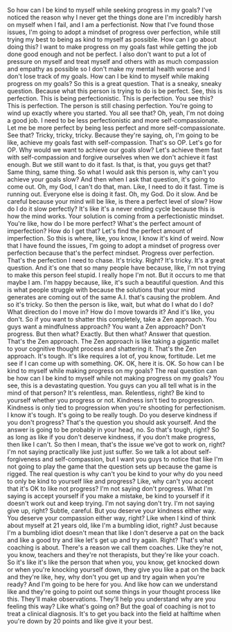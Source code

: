  So how can I be kind to myself while seeking progress in my goals? I've noticed the reason why I never get the things done are I'm incredibly harsh on myself when I fail, and I am a perfectionist. Now that I've found those issues, I'm going to adopt a mindset of progress over perfection, while still trying my best to being as kind to myself as possible. How can I go about doing this? I want to make progress on my goals fast while getting the job done good enough and not be perfect. I also don't want to put a lot of pressure on myself and treat myself and others with as much compassion and empathy as possible so I don't make my mental health worse and I don't lose track of my goals. How can I be kind to myself while making progress on my goals? So this is a great question. That is a sneaky, sneaky question. Because what this person is trying to do is be perfect. See, this is perfection. This is being perfectionistic. This is perfection. You see this? This is perfection. The person is still chasing perfection. You're going to wind up exactly where you started. You all see that? Oh, yeah, I'm not doing a good job. I need to be less perfectionistic and more self-compassionate. Let me be more perfect by being less perfect and more self-compassionate. See that? Tricky, tricky, tricky. Because they're saying, oh, I'm going to be like, achieve my goals fast with self-compassion. That's so OP. Let's go for OP. Why would we want to achieve our goals slow? Let's achieve them fast with self-compassion and forgive ourselves when we don't achieve it fast enough. But we still want to do it fast. Is that, is that, you guys get that? Same thing, same thing. So what I would ask this person is, why can't you achieve your goals slow? And then when I ask that question, it's going to come out. Oh, my God, I can't do that, man. Like, I need to do it fast. Time is running out. Everyone else is doing it fast. Oh, my God. Do it slow. And be careful because your mind will be like, is there a perfect level of slow? How do I do it slow perfectly? It's like it's a never ending cycle because this is how the mind works. Your solution is coming from a perfectionistic mindset. You're like, how do I be more perfect? What's the perfect amount of imperfection? How do I get that? Let's find the perfect amount of imperfection. So this is where, like, you know, I know it's kind of weird. Now that I have found the issues, I'm going to adopt a mindset of progress over perfection because that's the perfect mindset. Progress over perfection. That's the perfection I need to chase. It's tricky. Right? It's tricky. It's a great question. And it's one that so many people have because, like, I'm not trying to make this person feel stupid. I really hope I'm not. But it occurs to me that maybe I am. I'm happy because, like, it's such a beautiful question. And this is what people struggle with because the solutions that your mind generates are coming out of the same A.I. that's causing the problem. And so it's tricky. So then the person is like, wait, but what do I what do I do? What direction do I move in? How do I move towards it? And it's like, you don't. So if you want to shatter this completely, take a Zen approach. You guys want a mindfulness approach? You want a Zen approach? Don't progress. But then what? Exactly. But then what? Answer that question. That's the Zen approach. The Zen approach is like taking a gigantic mallet to your cognitive thought process and shattering it. That's the Zen approach. It's tough. It's like requires a lot of, you know, fortitude. Let me see if I can come up with something. OK. OK, here it is. OK. So how can I be kind to myself while making progress on my goals? The real question can be how can I be kind to myself while not making progress on my goals? You see, this is a devastating question. You guys can you all tell what is in the mind of that person? It's relentless, man. Relentless, right? Be kind to yourself whether you progress or not. Kindness isn't tied to progression. Kindness is only tied to progression when you're shooting for perfectionism. I know it's tough. It's going to be really tough. Do you deserve kindness if you don't progress? That's the question you should ask yourself. And the answer is going to be probably in your head, no. So that's tough, right? So as long as like if you don't deserve kindness, if you don't make progress, then like I can't. So then I mean, that's the issue we've got to work on, right? I'm not saying practically like just just suffer. So we talk a lot about self-forgiveness and self-compassion, but I want you guys to notice that like I'm not going to play the game that the question sets up because the game is rigged. The real question is why can't you be kind to your why do you need to only be kind to yourself like and progress? Like, why can't you accept that it's OK to like not progress? I'm not saying don't progress. What I'm saying is accept yourself if you make a mistake, be kind to yourself if it doesn't work out and keep trying. I'm not saying don't try. I'm not saying give up, right? Subtle, careful. But you deserve your kindness either way. You deserve your compassion either way, right? Like when I kind of think about myself at 21 years old, like I'm a bumbling idiot, right? Just because I'm a bumbling idiot doesn't mean that like I don't deserve a pat on the back and like a good try and like let's get up and try again. Right? That's what coaching is about. There's a reason we call them coaches. Like they're not, you know, teachers and they're not therapists, but they're like your coach. So it's like it's like the person that when you, you know, get knocked down or when you're knocking yourself down, they give you like a pat on the back and they're like, hey, why don't you get up and try again when you're ready? And I'm going to be here for you. And like how can we understand like and they're going to point out some things in your thought process like this. They'll make observations. They'll help you understand why are you feeling this way? Like what's going on? But the goal of coaching is not to treat a clinical diagnosis. It's to get you back into the field at halftime when you're down by 20 points and like give it your best.